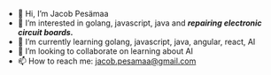- 👋 Hi, I’m Jacob Pesämaa
- 👀 I’m interested in golang, javascript, java and ***repairing electronic circuit boards.***
- 🌱 I’m currently learning golang, javascript, java, angular, react, AI
- 💞️ I’m looking to collaborate on learning about AI
- 📫 How to reach me: jacob.pesamaa@gmail.com

<!---
Jacobpes/Jacobpes is a ✨ special ✨ repository because its `README.md` (this file) appears on your GitHub profile.
You can click the Preview link to take a look at your changes.
--->
